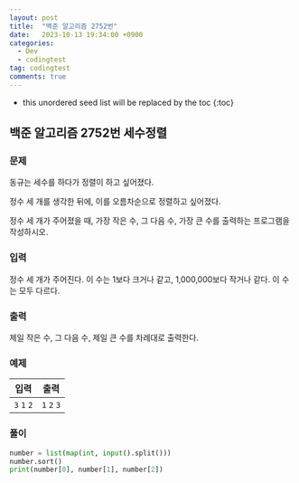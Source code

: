 ```yaml
---
layout: post
title:  "백준 알고리즘 2752번"
date:   2023-10-13 19:34:00 +0900
categories:
  - Dev
  - codingtest
tag: codingtest
comments: true
---
```


* this unordered seed list will be replaced by the toc
{:toc}

## 백준 알고리즘 2752번 세수정렬

### 문제

동규는 세수를 하다가 정렬이 하고 싶어졌다.

정수 세 개를 생각한 뒤에, 이를 오름차순으로 정렬하고 싶어졌다.

정수 세 개가 주어졌을 때, 가장 작은 수, 그 다음 수, 가장 큰 수를 출력하는 프로그램을 작성하시오.

### 입력

정수 세 개가 주어진다. 이 수는 1보다 크거나 같고, 1,000,000보다 작거나 같다. 이 수는 모두 다르다.

### 출력

제일 작은 수, 그 다음 수, 제일 큰 수를 차례대로 출력한다.

### 예제

| 입력 | 출력 |
| --- | --- |
| `3` `1` `2` | `1` `2` `3` |

### 풀이

```py
number = list(map(int, input().split()))
number.sort()
print(number[0], number[1], number[2])
```
